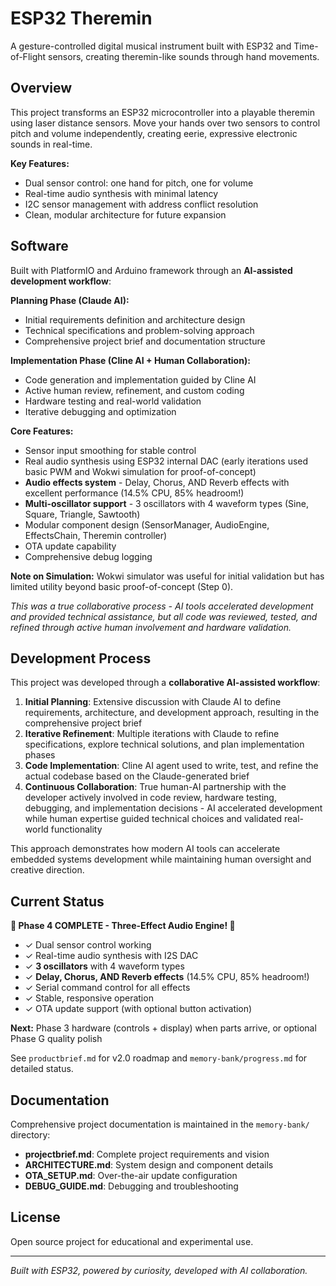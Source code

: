 # ESP32 Theremin

A gesture-controlled digital musical instrument built with ESP32 and Time-of-Flight sensors, creating theremin-like sounds through hand movements.

## Overview

This project transforms an ESP32 microcontroller into a playable theremin using laser distance sensors. Move your hands over two sensors to control pitch and volume independently, creating eerie, expressive electronic sounds in real-time.

**Key Features:**
- Dual sensor control: one hand for pitch, one for volume
- Real-time audio synthesis with minimal latency
- I2C sensor management with address conflict resolution
- Clean, modular architecture for future expansion

## Software

Built with PlatformIO and Arduino framework through an **AI-assisted development workflow**:

**Planning Phase (Claude AI):**
- Initial requirements definition and architecture design
- Technical specifications and problem-solving approach
- Comprehensive project brief and documentation structure

**Implementation Phase (Cline AI + Human Collaboration):**
- Code generation and implementation guided by Cline AI
- Active human review, refinement, and custom coding
- Hardware testing and real-world validation
- Iterative debugging and optimization

**Core Features:**
- Sensor input smoothing for stable control
- Real audio synthesis using ESP32 internal DAC (early iterations used basic PWM and Wokwi simulation for proof-of-concept)
- **Audio effects system** - Delay, Chorus, AND Reverb effects with excellent performance (14.5% CPU, 85% headroom!)
- **Multi-oscillator support** - 3 oscillators with 4 waveform types (Sine, Square, Triangle, Sawtooth)
- Modular component design (SensorManager, AudioEngine, EffectsChain, Theremin controller)
- OTA update capability
- Comprehensive debug logging

**Note on Simulation:** Wokwi simulator was useful for initial validation but has limited utility beyond basic proof-of-concept (Step 0).

*This was a true collaborative process - AI tools accelerated development and provided technical assistance, but all code was reviewed, tested, and refined through active human involvement and hardware validation.*

## Development Process

This project was developed through a **collaborative AI-assisted workflow**:

1. **Initial Planning**: Extensive discussion with Claude AI to define requirements, architecture, and development approach, resulting in the comprehensive project brief
2. **Iterative Refinement**: Multiple iterations with Claude to refine specifications, explore technical solutions, and plan implementation phases
3. **Code Implementation**: Cline AI agent used to write, test, and refine the actual codebase based on the Claude-generated brief
4. **Continuous Collaboration**: True human-AI partnership with the developer actively involved in code review, hardware testing, debugging, and implementation decisions - AI accelerated development while human expertise guided technical choices and validated real-world functionality

This approach demonstrates how modern AI tools can accelerate embedded systems development while maintaining human oversight and creative direction.

## Current Status

**🎉 Phase 4 COMPLETE - Three-Effect Audio Engine! 🎉**
- ✓ Dual sensor control working
- ✓ Real-time audio synthesis with I2S DAC
- ✓ **3 oscillators** with 4 waveform types
- ✓ **Delay, Chorus, AND Reverb effects** (14.5% CPU, 85% headroom!)
- ✓ Serial command control for all effects
- ✓ Stable, responsive operation
- ✓ OTA update support (with optional button activation)

**Next:** Phase 3 hardware (controls + display) when parts arrive, or optional Phase G quality polish

See `productbrief.md` for v2.0 roadmap and `memory-bank/progress.md` for detailed status.

## Documentation

Comprehensive project documentation is maintained in the `memory-bank/` directory:
- **projectbrief.md**: Complete project requirements and vision
- **ARCHITECTURE.md**: System design and component details
- **OTA_SETUP.md**: Over-the-air update configuration
- **DEBUG_GUIDE.md**: Debugging and troubleshooting

## License

Open source project for educational and experimental use.

---

*Built with ESP32, powered by curiosity, developed with AI collaboration.*

